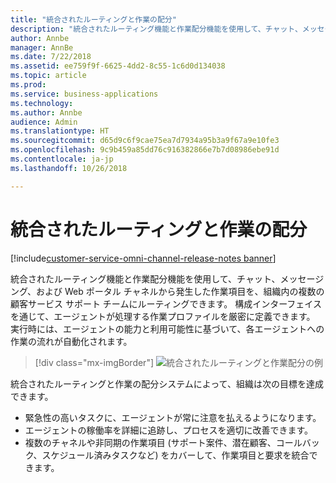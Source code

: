```yaml
---
title: "統合されたルーティングと作業の配分"
description: "統合されたルーティング機能と作業配分機能を使用して、チャット、メッセージング、および Web ポータル チャネルから発生した作業項目を、組織内の複数の顧客サービス サポート チームにルーティングできます。"
author: Annbe
manager: AnnBe
ms.date: 7/22/2018
ms.assetid: ee759f9f-6625-4dd2-8c55-1c6d0d134038
ms.topic: article
ms.prod: 
ms.service: business-applications
ms.technology: 
ms.author: Annbe
audience: Admin
ms.translationtype: HT
ms.sourcegitcommit: d65d9c6f9cae75ea7d7934a95b3a9f67a9e10fe3
ms.openlocfilehash: 9c9b459a85dd76c916382866e7b7d08986ebe91d
ms.contentlocale: ja-jp
ms.lasthandoff: 10/26/2018

---
```


#  <a name="unified-routing-and-work-distribution"></a>統合されたルーティングと作業の配分 

[!include[customer-service-omni-channel-release-notes banner](../../includes/customer-service-omni-channel-release-notes.md)]



統合されたルーティング機能と作業配分機能を使用して、チャット、メッセージング、および Web ポータル チャネルから発生した作業項目を、組織内の複数の顧客サービス サポート チームにルーティングできます。 構成インターフェイスを通じて、エージェントが処理する作業プロファイルを厳密に定義できます。 実行時には、エージェントの能力と利用可能性に基づいて、各エージェントへの作業の流れが自動化されます。

> [!div class="mx-imgBorder"]
> ![](media/unified-routing-work-distribution-1.png "統合されたルーティングと作業配分の例")
<!-- picture -->


統合されたルーティングと作業の配分システムによって、組織は次の目標を達成できます。

-   緊急性の高いタスクに、エージェントが常に注意を払えるようになります。
-   エージェントの稼働率を詳細に追跡し、プロセスを適切に改善できます。
-   複数のチャネルや非同期の作業項目 (サポート案件、潜在顧客、コールバック、スケジュール済みタスクなど) をカバーして、作業項目と要求を統合できます。


